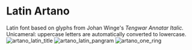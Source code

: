 # Latin Artano
Latin font based on glyphs from Johan Winge's *Tengwar Annatar Italic.*  
Unicameral: uppercase letters are automatically converted to lowercase.
![artano_latin_title](https://user-images.githubusercontent.com/16606427/197369333-8fd9816c-2a2e-4906-b407-0dcb7ddc4174.png)
![artano_latin_pangram](https://user-images.githubusercontent.com/16606427/197369335-8a84e82b-594c-4af7-a41f-826f22f3b727.png)
![artano_one_ring](https://user-images.githubusercontent.com/16606427/197369336-e2df86d1-ea70-466e-80f9-23228d5d42a6.png)
